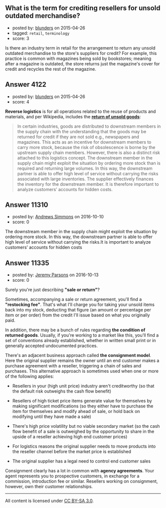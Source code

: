 ## What is the term for crediting resellers for unsold outdated merchandise?

- posted by: [blunders](https://stackexchange.com/users/216182/blunders) on 2015-04-26
- tagged: `retail`, `terminology`
- score: 3

Is there an industry term in retail for the arrangement to return any unsold outdated merchandise to the store's suppliers for credit?  For example, this practice is common with magazines being sold by bookstores; meaning after a magazine is outdated, the store returns just the magazine's cover for credit and recycles the rest of the magazine.


## Answer 4122

- posted by: [blunders](https://stackexchange.com/users/216182/blunders) on 2015-04-26
- score: 4

<p><strong>Reverse logistics</strong> is for all operations related to the reuse of products and materials, and per Wikipedia, includes the <a href="http://en.wikipedia.org/wiki/Reverse_logistics#Return_of_unsold_goods" rel="nofollow"><strong>return of unsold goods</strong></a>:</p>

<blockquote>
  <p>In certain industries, goods are distributed to downstream members in
  the supply chain with the understanding that the goods may be returned
  for credit if they are not sold e.g., newspapers and magazines. This
  acts as an incentive for downstream members to carry more stock,
  because the risk of obsolescence is borne by the upstream supply chain
  members. However, there is also a distinct risk attached to this
  logistics concept. The downstream member in the supply chain might
  exploit the situation by ordering more stock than is required and
  returning large volumes. In this way, the downstream partner is able
  to offer high level of service without carrying the risks associated
  with large inventories. The supplier effectively finances the
  inventory for the downstream member. It is therefore important to
  analyze customers’ accounts for hidden costs.</p>
</blockquote>



## Answer 11310

- posted by: [Andrews Simmons](https://stackexchange.com/users/9361675/andrews-simmons) on 2016-10-10
- score: 0

The downstream member in the supply chain might exploit the situation by ordering more stock. In this way, the downstream partner is able to offer high level of service without carrying the risks.It is important to analyze customers’ accounts for hidden costs


## Answer 11335

- posted by: [Jeremy Parsons](https://stackexchange.com/users/497810/jeremy-parsons) on 2016-10-13
- score: 0

Surely you're just describing **"sale or return"**?

Sometimes, accompanying a sale or return agreement, you'll find a **"restocking fee"**. That's what I'll charge you for taking your unsold items back into my stock, deducting that figure (an amount or percentage per item or per order) from the credit I'll issue based on what you originally paid.

In addition, there may be a bunch of rules regarding **the condition of returned goods**. Usually, if you're working to a market like this, you'll find a set of conventions already established, whether in written small print or in generally accepted undocumented practices.

There's an adjacent business approach called **the consignment model**. Here the original supplier remains the owner until an end customer makes a purchase agreement with a reseller, triggering a chain of sales and purchases. This alternative approach is sometimes used when one or more of the following applies:

 - Resellers in your (high unit price) industry aren't creditworthy (so that the default risk outweighs the cash flow benefit)

 - Resellers of high ticket price items generate value for themselves by making significant modifications (so they either have to purchase the item for themselves and modify ahead of sale, or hold back on modifying until they have made a sale)

 - There's high price volatility but no viable secondary market (so the cash flow benefit of a sale is outweighed by the opportunity to share in the upside of a reseller achieving high end customer prices)

 - For logistics reasons the original supplier needs to move products into the reseller channel before the market price is established

 - The original supplier has a legal need to control end customer sales

Consignment clearly has a lot in common with **agency agreements**. Your agent represents you to prospective customers, in exchange for a commission, introduction fee or similar. Resellers working on consignment, however, own their customer relationships.



---

All content is licensed under [CC BY-SA 3.0](https://creativecommons.org/licenses/by-sa/3.0/).
